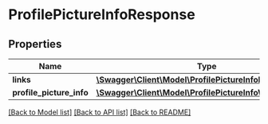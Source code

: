 # ProfilePictureInfoResponse

## Properties
Name | Type | Description | Notes
------------ | ------------- | ------------- | -------------
**links** | [**\Swagger\Client\Model\ProfilePictureInfoResponseLinks**](ProfilePictureInfoResponseLinks.md) |  | 
**profile_picture_info** | [**\Swagger\Client\Model\ProfilePictureInfoWithDefault**](ProfilePictureInfoWithDefault.md) |  | 

[[Back to Model list]](../README.md#documentation-for-models) [[Back to API list]](../README.md#documentation-for-api-endpoints) [[Back to README]](../README.md)


